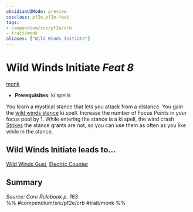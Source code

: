 ```yaml
---
obsidianUIMode: preview
cssclass: pf2e,pf2e-feat
tags:
- compendium/src/pf2e/crb
- trait/monk
aliases: ["Wild Winds Initiate"]
---
```

# Wild Winds Initiate  *Feat 8*  
[monk](../../rules/traits/monk.md)  

- **Prerequisites**: ki spells

You learn a mystical stance that lets you attack from a distance. You gain the [wild winds stance](../spells/wild-winds-stance.md) ki spell. Increase the number of Focus Points in your focus pool by 1. While entering the stance is a ki spell, the wind crash [Strikes](../../rules/actions/strike.md) the stance grants are not, so you can use them as often as you like while in the stance.

## Wild Winds Initiate leads to...

[Wild Winds Gust](wild-winds-gust.md), [Electric Counter](electric-counter-frp2.md)

## Summary

*Source: Core Rulebook p. 163*  
%% #compendium/src/pf2e/crb #trait/monk %%